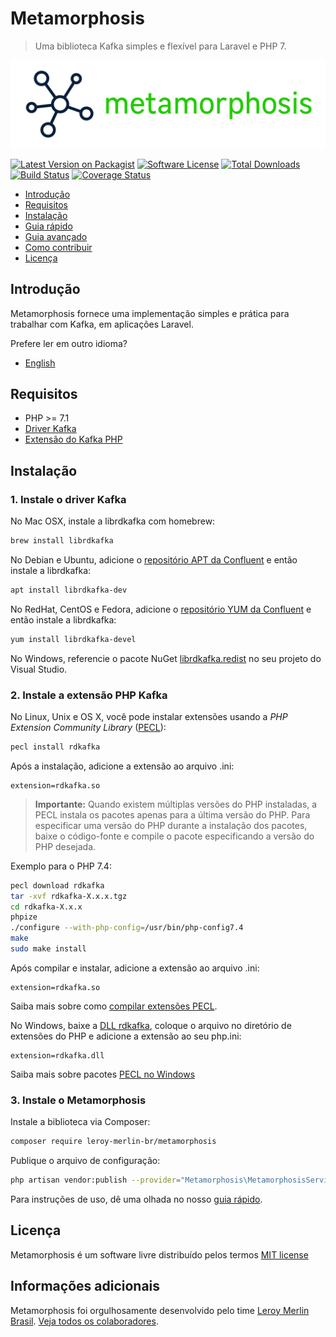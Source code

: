 # Metamorphosis

> Uma biblioteca Kafka simples e flexível para Laravel e PHP 7.

![Metamorphosis](./docs/logo.png)

[![Latest Version on Packagist](https://img.shields.io/packagist/v/leroy-merlin-br/metamorphosis.svg?style=flat-square)](https://packagist.org/packages/leroy-merlin-br/metamorphosis)
[![Software License](https://img.shields.io/badge/license-MIT-brightgreen.svg?style=flat-square)](#licença)
[![Total Downloads](https://img.shields.io/packagist/dt/leroy-merlin-br/metamorphosis.svg?style=flat-square)](https://packagist.org/packages/leroy-merlin-br/metamorphosis)
[![Build Status](https://github.com/leroy-merlin-br/metamorphosis/workflows/Tests/badge.svg)](https://github.com/leroy-merlin-br/metamorphosis/actions?query=workflow%3ATests)
[![Coverage Status](https://app.codacy.com/project/badge/Coverage/68b086fe75294d3e8c21a72addccb1bc)](https://www.codacy.com/gh/leroy-merlin-br/metamorphosis/dashboard?utm_source=github.com&utm_medium=referral&utm_content=leroy-merlin-br/metamorphosis&utm_campaign=Badge_Coverage)

- [Introdução](#introdução)
- [Requisitos](#requisitos)
- [Instalação](#instalação)
- [Guia rápido](docs/quick-usage.pt.md)
- [Guia avançado](docs/advanced.pt.md)
- [Como contribuir](docs/CONTRIBUTING.pt.md)
- [Licença](#licença)


<a name="introduction"></a>
## Introdução

Metamorphosis fornece uma implementação simples e prática para trabalhar com Kafka, em aplicações Laravel.

Prefere ler em outro idioma?
- [English](readme.md)

<a name="requirements"></a>
## Requisitos

- PHP >= 7.1
- [Driver Kafka](https://github.com/edenhill/librdkafka)
- [Extensão do Kafka PHP](https://github.com/arnaud-lb/php-rdkafka)

<a name="installation"></a>
## Instalação

### 1. Instale o driver Kafka 

No Mac OSX, instale a librdkafka com homebrew:

```bash
brew install librdkafka
```

No Debian e Ubuntu, adicione o [repositório APT da Confluent](https://docs.confluent.io/current/installation/installing_cp/deb-ubuntu.html#get-the-software) e então instale a librdkafka:

 ```bash
apt install librdkafka-dev
 ```

No RedHat, CentOS e Fedora, adicione o [repositório YUM da Confluent](https://docs.confluent.io/current/installation/installing_cp/rhel-centos.html#get-the-software) e então instale a librdkafka:

```bash
yum install librdkafka-devel
```

No Windows, referencie o pacote NuGet [librdkafka.redist](https://www.nuget.org/packages/librdkafka.redist/) no seu projeto do Visual Studio.

### 2. Instale a extensão PHP Kafka

No Linux, Unix e OS X, você pode instalar extensões usando a *PHP Extension Community Library* ([PECL](https://www.php.net/manual/en/install.pecl.intro.php)):

```bash
pecl install rdkafka
```
Após a instalação, adicione a extensão ao arquivo .ini:

```
extension=rdkafka.so
```
> **Importante:** Quando existem múltiplas versões do PHP instaladas, a PECL instala os pacotes apenas para a última versão do PHP. Para especificar uma versão do PHP durante a instalação dos pacotes, baixe o código-fonte e compile o pacote especificando a versão do PHP desejada.

Exemplo para o PHP 7.4:

```bash
pecl download rdkafka
tar -xvf rdkafka-X.x.x.tgz
cd rdkafka-X.x.x
phpize
./configure --with-php-config=/usr/bin/php-config7.4
make
sudo make install
``` 

Após compilar e instalar, adicione a extensão ao arquivo .ini:

```
extension=rdkafka.so
```
Saiba mais sobre como [compilar extensões PECL](https://www.php.net/manual/en/install.pecl.phpize.php). 

No Windows, baixe a [DLL rdkafka](https://pecl.php.net/package/rdkafka/),
coloque o arquivo no diretório de extensões do PHP e adicione a extensão ao seu php.ini:

```
extension=rdkafka.dll
```

Saiba mais sobre pacotes [PECL no Windows](https://www.php.net/manual/en/install.pecl.windows.php)

### 3. Instale o Metamorphosis

Instale a biblioteca via Composer:

```bash
composer require leroy-merlin-br/metamorphosis
```

Publique o arquivo de configuração:

```bash
php artisan vendor:publish --provider="Metamorphosis\MetamorphosisServiceProvider"
```

Para instruções de uso, dê uma olhada no nosso [guia rápido](docs/quick-usage.pt.md).

<a name="license"></a>
## Licença

Metamorphosis é um software livre distribuído pelos termos [MIT license](http://opensource.org/licenses/MIT)

<a name="additional_information"></a>
## Informações adicionais

Metamorphosis foi orgulhosamente desenvolvido pelo time [Leroy Merlin Brasil](https://github.com/leroy-merlin-br). [Veja todos os colaboradores](https://github.com/leroy-merlin-br/metamorphosis/graphs/contributors).
